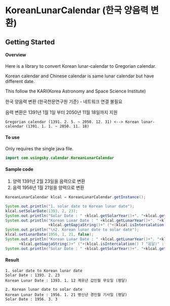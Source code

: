 # KoreanLunarCalendar (한국 양음력 변환)
## Getting Started

#### Overview
Here is a library to convert Korean lunar-calendar to Gregorian calendar.

Korean calendar and Chinese calendar is same lunar calendar but have different date.

This follow the KARI(Korea Astronomy and Space Science Institute)

한국 양음력 변환 (한국천문연구원 기준) - 네트워크 연결 불필요

음력 변환은 1391년 1월 1일 부터 2050년 11월 18일까지 지원

````
Gregorian calendar (1391. 2. 5. ~ 2050. 12. 31) <--> Korean lunar-calendar (1391. 1. 1. ~ 2050. 11. 18)
````

#### To use
Only requires the single java file.

```java
import com.usingsky.calendar.KoreanLunarCalendar
```

#### Sample code
1. 양력 1391년 2월 23일을 음력으로 변환
2. 음력 1956년 1월 21일을 양력으로 변환
```java
KoreanLunarCalendar klcal = KoreanLunarCalendar.getInstance();

System.out.println("1. solar date to Korean lunar date");
klcal.setSolarDate(1393, 2, 23);
System.out.println("Solar Date : " +klcal.getSolarYear()+". "+klcal.getSolarMonth()+". "+klcal.getSolarDay());
System.out.println("Korean Lunar Date : " +klcal.getLunarYear()+". "+klcal.getLunarMonth()+". "+klcal.getLunarDay()+" "
                   +klcal.getGapjaString()+" ("+(klcal.isIntercalation() ? "윤달)" : "평달)"));
System.out.println("\n2. Korean lunar date to solar date");
klcal.setLunarDate(1956, 1, 21, false);
System.out.println("Korean Lunar Date : " +klcal.getLunarYear()+". "+klcal.getLunarMonth()+". "+klcal.getLunarDay()+" "
      +klcal.getGapjaString()+" ("+(klcal.isIntercalation() ? "윤달)" : "평달)"));
System.out.println("Solar Date : " +klcal.getSolarYear()+". "+klcal.getSolarMonth()+". "+klcal.getSolarDay());

```

#### Result
```
1. solar date to Korean lunar date
Solar Date : 1393. 2. 23
Korean Lunar Date : 1393. 1. 12 계유년 갑인월 무오일 (평달)

2. Korean lunar date to solar date
Korean Lunar Date : 1956. 1. 21 병신년 경인월 기사일 (평달)
Solar Date : 1956. 3. 3

```
